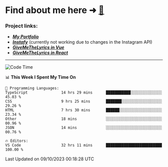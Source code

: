 # Find about me here ➜ [🧑](https://pauabella.dev)

### Project links:
- ***[My Portfolio](https://pauabella.dev)***
- ***[Instafy](https://instafy.me)*** (currently not working due to changes in the Instagram API)
- ***[GiveMeTheLyrics in Vue](https://lyrics.pauabella.dev)***
- ***[GiveMeTheLyrics in React](https://pauabella.dev/GiveMeTheLyrics)***

---
<!--START_SECTION:waka-->
![Code Time](http://img.shields.io/badge/Code%20Time-2%2C539%20hrs%2048%20mins-blue)

📊 **This Week I Spent My Time On** 

```text
💬 Programming Languages: 
TypeScript               14 hrs 29 mins      ███████████░░░░░░░░░░░░░░   45.03 % 
CSS                      9 hrs 25 mins       ███████░░░░░░░░░░░░░░░░░░   29.26 % 
HTML                     7 hrs 30 mins       ██████░░░░░░░░░░░░░░░░░░░   23.34 % 
Other                    18 mins             ░░░░░░░░░░░░░░░░░░░░░░░░░   00.96 % 
JSON                     14 mins             ░░░░░░░░░░░░░░░░░░░░░░░░░   00.76 % 

🔥 Editors: 
VS Code                  32 hrs 11 mins      █████████████████████████   100.00 % 
```


 Last Updated on 09/10/2023 00:18:28 UTC
<!--END_SECTION:waka-->
